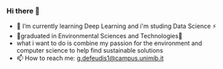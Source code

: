 ### Hi there 👋

- 🌱 I’m currently learning Deep Learning and i'm studing Data Science ⚡
- 🌱graduated in Environmental Sciences and Technologies🌱
- what i want to do is combine my passion for the environment and computer science to help find sustainable solutions
-  📫 How to reach me: g.defeudis1@campus.unimib.it
